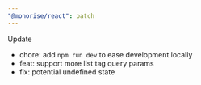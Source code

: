 ```yaml
---
"@monorise/react": patch
---
```


Update

- chore: add `npm run dev` to ease development locally
- feat: support more list tag query params
- fix: potential undefined state
